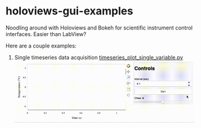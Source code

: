 # holoviews-gui-examples

Noodling around with Holoviews and Bokeh for scientific instrument control interfaces. Easier than LabView?

Here are a couple examples:
1. Single timeseries data acquisition [timeseries_plot_single_variable.py](timeseries_plot_single_variable.py)
![timeseries_plot_single_variable.py](screenshots/timeseries_plot_single_variable.gif)

